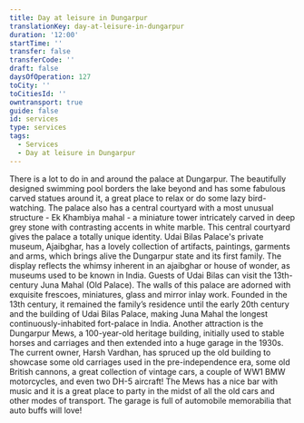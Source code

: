 ```yaml
---
title: Day at leisure in Dungarpur
translationKey: day-at-leisure-in-dungarpur
duration: '12:00'
startTime: ''
transfer: false
transferCode: ''
draft: false
daysOfOperation: 127
toCity: ''
toCitiesId: ''
owntransport: true
guide: false
id: services
type: services
tags:
  - Services
  - Day at leisure in Dungarpur
---
```

There is a lot to do in and around the palace at Dungarpur. The beautifully designed swimming pool borders the lake beyond and has some fabulous carved statues around it, a great place to relax or do some lazy bird-watching. The palace also has a central courtyard with a most unusual structure - Ek Khambiya mahal - a miniature tower intricately carved in deep grey stone with contrasting accents in white marble. This central courtyard gives the palace a totally unique identity.    Udai Bilas Palace's private museum, Ajaibghar, has a lovely collection of artifacts, paintings, garments and arms, which brings alive the Dungarpur state and its first family. The display reflects the whimsy inherent in an ajaibghar or house of wonder, as museums used to be known in India.     Guests of Udai Bilas can visit the 13th-century Juna Mahal (Old Palace). The walls of this palace are adorned with exquisite frescoes, miniatures, glass and mirror inlay work. Founded in the 13th century, it remained the family’s residence until the early 20th century and the building of Udai Bilas Palace, making Juna Mahal the longest continuously-inhabited fort-palace in India.    Another attraction is the Dungarpur Mews, a 100-year-old heritage building, initially used to stable horses and carriages and then extended into a huge garage in the 1930s. The current owner, Harsh Vardhan, has spruced up the old building to showcase some old carriages used in the pre-independence era, some old British cannons, a great collection of vintage cars, a couple of WW1 BMW motorcycles, and even two DH-5 aircraft! The Mews has a nice bar with music and it is a great place to party in the midst of all the old cars and other modes of transport. The garage is full of automobile memorabilia that auto buffs will love!